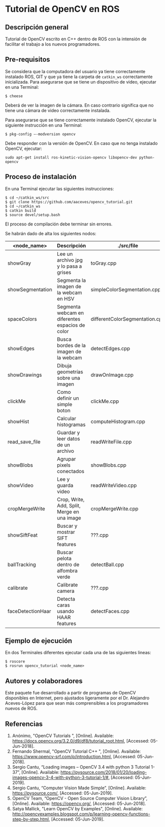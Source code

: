 # Tutorial de OpenCV en ROS

## Descripción general
Tutorial de OpenCV escrito en C++ dentro de ROS con la intensión de facilitar el trabajo a los nuevos programadores.

## Pre-requisitos
Se considera que la computadora del usuario ya tiene correctamente instalado ROS, GIT y que ya tiene la carpeta de `catkin_ws` correctamente inicializada.
Para asegurarse que se tiene un dispositivo de video, ejecutar en una Terminal:
```
$ cheese
```
Deberá de ver la imagen de la cámara. En caso contrario significa que no tiene una cámara de video correctamente instalada. 

Para asegurarse que se tiene correctamente instalado OpenCV, ejecutar la siguiente instrucción en una Terminal:
```
$ pkg-config –-modversion opencv
```
Debe responder con la versión de OpenCV. En caso que no tenga instalado OpenCV, ejecutar:
```
sudo apt-get install ros-kinetic-vision-opencv libopencv-dev python-opencv
```

## Proceso de instalación
En una Terminal ejecutar las siguientes instrucciones:
```
$ cd ~/catkin_ws/src
$ git clone https://github.com/aaceves/opencv_tutorial.git
$ cd ~/catkin_ws
$ catkin build
$ source devel/setup.bash
```
El proceso de compilación debe terminar sin errores. 

Se habrán dado de alta los siguientes nodos:

| <node_name> | Descripción | ./src/file |
| --- | --- | --- |
| showGray | Lee un archivo jpg y lo pasa a grises | toGray.cpp | 
| showSegmentation | Segmenta la imagen de la webcam en HSV | simpleColorSegmentation.cpp |
| spaceColors | Segmenta webcam en diferentes espacios de color | differentColorSegmentation.cpp |
| showEdges | Busca bordes de la imagen de la webcam | detectEdges.cpp |
| showDrawings | Dibuja geometrías sobre una imagen | drawOnImage.cpp |
| clickMe | Como definir un simple boton | clickMe.cpp |
| showHist | Calcular histogramas | computeHistogram.cpp |
| read_save_file | Guardar y leer datos de un archivo | readWriteFile.cpp |
| showBlobs | Agrupar pixels conectados | showBlobs.cpp |
| showVideo | Lee y guarda video | readWriteVideo.cpp |
| cropMergeWrite | Crop, Write, Add, Split, Merge en una image | cropMergeWrite.cpp |
| showSiftFeat | Buscar y mostrar SIFT features | ???.cpp |
| ballTracking | Buscar pelota dentro de alfombra verde | detectBall.cpp |
| calibrate | Calibrate camera | ???.cpp |
| faceDetectionHaar | Detecta caras usando HAAR features | detectFaces.cpp |


## Ejemplo de ejecución

En dos Terminales diferentes ejecutar cada una de las siguientes lineas:
```
$ roscore
$ rosrun opencv_tutorial <node_name>
```


## Autores y colaboradores
Este paquete fue desarrollado a partir de programas de OpenCV disponibles en Internet, pero ajustados ligeramente por el Dr. Alejandro Aceves-López para que sean más comprensibles a los programadores nuevos de ROS.

## Referencias

1. Anónimo, "OpenCV Tutorials ", [Online]. Available: https://docs.opencv.org/3.2.0/d9/df8/tutorial_root.html, [Accessed: 05-Jun-2018].
2. Fernando Shermal, "OpenCV Tutorial C++ ", [Online]. Available: https://www.opencv-srf.com/p/introduction.html, [Accessed: 05-Jun-2018].
3. Sergio Cantu, “Loading images – OpenCV 3.4 with python 3 Tutorial 1-37”, [Online]. Available: https://pysource.com/2018/01/20/loading-images-opencv-3-4-with-python-3-tutorial-1/#, [Accessed: 05-Jun-2019].
4. Sergio Cantu, “Computer Vision Made Simple”, [Online]. Available: https://pysource.com/, [Accessed: 05-Jun-2019].
5. OpenCV Team, “OpenCV - Open Source Computer Vision Library”, [Online]. Available: https://opencv.org/, [Accessed: 05-Jun-2018].
6. Satya Mallick, "Learn OpenCV by Examples", [Online]. Available: http://opencvexamples.blogspot.com/p/learning-opencv-functions-step-by-step.html,  [Accessed: 05-Jun-2019].
